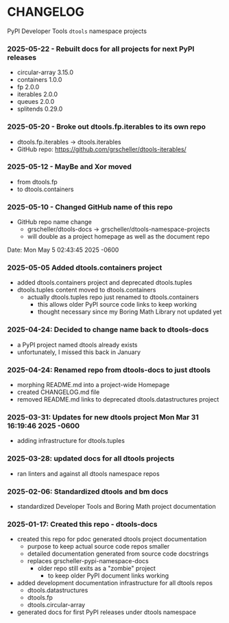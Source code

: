 # CHANGELOG

PyPI Developer Tools `dtools` namespace projects

### 2025-05-22 - Rebuilt docs for all projects for next PyPI releases

- circular-array 3.15.0
- containers 1.0.0
- fp 2.0.0
- iterables 2.0.0
- queues 2.0.0
- splitends 0.29.0

### 2025-05-20 - Broke out dtools.fp.iterables to its own repo

- dtools.fp.iterables -> dtools.iterables
- GitHub repo: https://github.com/grscheller/dtools-iterables/

### 2025-05-12 - MayBe and Xor moved

- from dtools.fp
- to dtools.containers

### 2025-05-10 - Changed GitHub name of this repo
    
- GitHub repo name change
  - grscheller/dtools-docs -> grscheller/dtools-namespace-projects
  - will double as a project homepage as well as the document repo

Date:   Mon May 5 02:43:45 2025 -0600

### 2025-05-05 Added dtools.containers project

- added dtools.containers project and deprecated dtools.tuples
- dtools.tuples content moved to dtools.containers
  - actually dtools.tuples repo just renamed to dtools.containers
    - this allows older PyPI source code links to keep working
    - thought necessary since my Boring Math Library not updated yet

### 2025-04-24: Decided to change name back to dtools-docs
    
- a PyPI project named dtools already exists
- unfortunately, I missed this back in January

### 2025-04-24: Renamed repo from dtools-docs to just dtools
    
- morphing README.md into a project-wide Homepage
- created CHANGELOG.md file
- removed README.md links to deprecated dtools.datastructures project

### 2025-03-31: Updates for new dtools project   Mon Mar 31 16:19:46 2025 -0600

- adding infrastructure for dtools.tuples

### 2025-03-28: updated docs for all dtools projects

- ran linters and against all dtools namespace repos

### 2025-02-06: Standardized dtools and bm docs

- standardized Developer Tools and Boring Math project documentation

### 2025-01-17: Created this repo - dtools-docs

- created this repo for pdoc generated dtools project documentation
  - purpose to keep actual source code repos smaller
  - detailed documentation generated from source code docstrings
  - replaces grscheller-pypi-namespace-docs 
    - older repo still exits as a "zombie" project
      - to keep older PyPI document links working
- added development documentation infrastructure for all dtools repos
  - dtools.datastructures
  - dtools.fp
  - dtools.circular-array
- generated docs for first PyPI releases under dtools namespace
